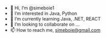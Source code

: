 - 👋 Hi, I’m @simeboie1
- 👀 I’m interested in Java, Python
- 🌱 I’m currently learning Java, .NET, REACT
- 💞️ I’m looking to collaborate on ...
- 📫 How to reach me, simeboie@gmail.com

<!---
simeboie1/simeboie1 is a ✨ special ✨ repository because its `README.md` (this file) appears on your GitHub profile.
You can click the Preview link to take a look at your changes.
--->

